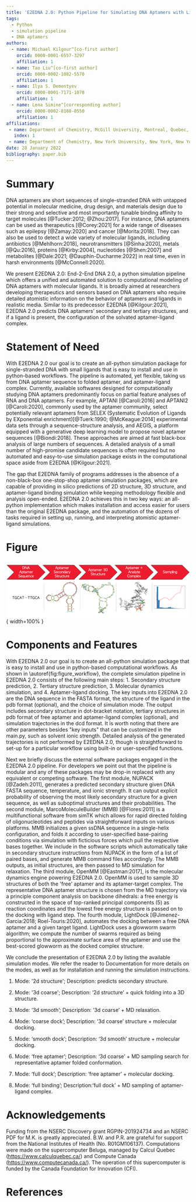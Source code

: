 ```yaml
---
title: 'E2EDNA 2.0: Python Pipeline for Simulating DNA Aptamers with Ligands'
tags:
  - Python
  - simulation pipeline
  - DNA aptamers
authors:
  - name: Michael Kilgour^[co-first author]
    orcid: 0000-0001-6557-3297
    affiliation: 1
  - name: Tao Liu^[co-first author]
    orcid: 0000-0002-1082-5570
    affiliation: 1
  - name: Ilya S. Dementyev
    orcid: 0000-0001-7171-1078
    affiliation: 1
  - name: Lena Simine^[corresponding author]
    orcid: 0000-0002-8188-0550
    affiliation: 1
affiliations:
 - name: Department of Chemistry, McGill University, Montreal, Quebec, Canada
   index: 1
 - name: Department of Chemistry, New York University, New York, New York, USA
date: 28 January 2022
bibliography: paper.bib
---
```


# Summary

DNA aptamers are short sequences of single-stranded DNA with untapped potential in molecular medicine, drug design, and materials design due to their strong and selective and most importantly tunable binding affinity to target molecules [@Tucker:2012; @Zhou:2017]. For instance, DNA aptamers can be used as therapeutics [@Corey:2021] for a wide range of diseases such as epilepsy [@Zamay:2020] and cancer [@Morita:2018]. They can also be used to detect a wide variety of molecular ligands, including antibiotics [@Mehlhorn:2018], neurotransmitters [@Sinha:2020], metals [@Qu:2016], proteins [@Kirby:2004], nucleotides [@Shen:2007] and metabolites [@Dale:2021; @Dauphin-Ducharme:2022] in real time, even in harsh environments [@McConnell:2020].

We present E2EDNA 2.0: End-2-End DNA 2.0, a python simulation pipeline which offers a unified and automated solution to computational modeling of DNA aptamers with molecular ligands. It is broadly aimed at researchers developing therapeutics and sensors based on DNA aptamers who require detailed atomistic information on the behavior of aptamers and ligands in realistic media. Similar to its predecessor E2EDNA [@Kilgour:2021], E2EDNA 2.0 predicts DNA aptamers’ secondary and tertiary structures, and if a ligand is present,  the configuration of the solvated aptamer-ligand complex. 

# Statement of Need

With E2EDNA 2.0 our goal is to create an all-python simulation package for single-stranded DNA with small ligands that is easy to install and use in python-based workflows. The pipeline is automated, yet flexible, taking us from DNA aptamer sequence to folded aptamer, and aptamer-ligand complex. Currently, available softwares designed for computationally studying DNA aptamers predominantly focus on partial feature analyses of RNA and DNA aptamers. For example, APTANI [@Caroli:2016] and APTANI2 [@Caroli:2020], commonly used by the aptamer community, select potentially relevant aptamers from SELEX (Systematic Evolution of Ligands by EXponential enrichment)[@Tuerk:1990; @McKeague:2014] experimental data sets through a sequence-structure analysis, and AEGIS, a platform equipped with a generative deep learning model to propose novel aptamer sequences [@Biondi:2018]. These approaches are aimed at fast black-box analysis of large numbers of sequences. A detailed analysis of a small number of high-promise candidate sequences is often required but no automated and easy-to-use simulation package exists in the computational space aside from E2EDNA [@Kilgour:2021]. 

The gap that E2EDNA family of programs addresses is the absence of a non-black-box one-stop-shop aptamer simulation packages, which are capable of providing in silico predictions of 2D structure, 3D structure, and aptamer-ligand binding simulation while keeping methodology flexible and analysis open-ended. E2EDNA 2.0 achieves this in two key ways: an all-python implementation which makes installation and access easier for users than the original E2EDNA package, and the automation of the dozens of tasks required in setting up, running, and interpreting atomistic aptamer-ligand simulations.

# Figure

![Schematic workflow of E2EDNA 2.0 pipeline.\label{fig:figure_workflow}](figure_workflow.png){ width=100% }


# Components and Features

With E2EDNA 2.0 our goal is to create an all-python simulation package that is easy to install and use in python-based computational workflows. As shown in \autoref{fig:figure_workflow}, the complete simulation pipeline in E2EDNA 2.0 consists of the following main steps: 1. Secondary structure prediction, 2. Tertiary structure prediction, 3. Molecular dynamics simulation, and 4. Aptamer-ligand docking. The key inputs into E2EDNA 2.0 are the DNA sequence in the FASTA format, the structure of the ligand in the pdb format (optional), and the choice of simulation mode. The output includes secondary structure in dot-bracket notation, tertiary structures in pdb format of free aptamer and aptamer-ligand complex (optional), and simulation trajectories in the dcd format. It is worth noting that there are other parameters besides "key inputs" that can be customized in the main.py, such as solvent ionic strength. Detailed analysis of the generated trajectories is not performed by E2EDNA 2.0, though is straightforward to set-up for a particular workflow using built-in or user-specified functions.

Next we briefly discuss the external software packages engaged in the E2EDNA 2.0 pipeline. For developers we point out that the pipeline is modular and any of these packages may be drop-in replaced with any equivalent or competing software. The first module, NUPACK [@Zadeh:2011], generates a predicted secondary structure given DNA FASTA sequence, temperature, and ionic strength. It can output explicit probability of observing the most likely secondary structure for a given sequence, as well as suboptimal structures and their probabilities. The second module, MarcoMoleculeBuilder (MMB) [@Flores:2011] is a multifunctional software from simTK which allows for rapid directed folding of oligonucleotides and peptides via straightforward inputs on various platforms. MMB initializes a given ssDNA sequence in a single-helix configuration, and folds it according to user-specified base-pairing conditions via simulation with ficticious forces which pull the respective bases together. We include in the software scripts which automatically take in secondary structure instructions from NUPACK in the form of a list of paired bases, and generate MMB command files accordingly. The MMB outputs, as initial structures, are then passed to MD simulation for relaxation. The third module, OpenMM [@Eastman:2017], is the molecular dynamics engine powering E2EDNA 2.0. OpenMM is used to sample 3D structures of both the 'free' aptamer and its aptamer-target complex. The representative DNA aptamer structure is chosen from the MD trajectory via a principle component analysis on backbone dihedrals: a free energy is constructed in the space of top-ranked principal components (5) as reaction coordinates and the lowest free energy structure is passed on to the docking with ligand step. The fourth module, LightDock [@Jimenez-Garcia:2018; Roel-Touris:2020], automates the docking between a free DNA aptamer and a given target ligand. LightDock uses a glowworm swarm algorithm; we compute the number of swarms required as being proportional to the approximate surface area of the aptamer and use the best-scored glowworm as the docked complex structure.

We conclude the presentation of E2EDNA 2.0 by listing the available simulation modes. We refer the reader to Documentation for more details on the modes, as well as for installation and running the simulation instructions.

1. Mode: '2d structure'; Description: predicts secondary structure.

2. Mode: '3d coarse';    Description: ‘2d structure’ + quick folding into a 3D structure.

3. Mode: ‘3d smooth’;    Description: ‘3d coarse’ + MD relaxation.

4. Mode: ‘coarse dock’;  Description: ‘3d coarse’ structure  + molecular docking.

5. Mode: ‘smooth dock’;  Description: ‘3d smooth’ structure + molecular docking.

6. Mode: ‘free aptamer’; Description: ‘3d coarse’ + MD sampling search for representative aptamer folded conformation.

7. Mode: ‘full dock’;    Description: ‘free aptamer’ + molecular docking.

8. Mode: ‘full binding’; Description:‘full dock’ + MD sampling of aptamer-ligand complex.

# Acknowledgements

Funding from the NSERC Discovery grant RGPIN-201924734 and an NSERC PDF for M.K. is greatly appreciated. B.W. and P.R. are grateful for support from the National Institutes of Health (No. R01GM106137). Computations were made on the supercomputer Beluga, managed by Calcul Quebec (https://www.calculquebec.ca/) and Compute Canada (https://www.computecanada.ca/). The operation of this supercomputer is funded by the Canada Foundation for Innovation (CFI).

# References
